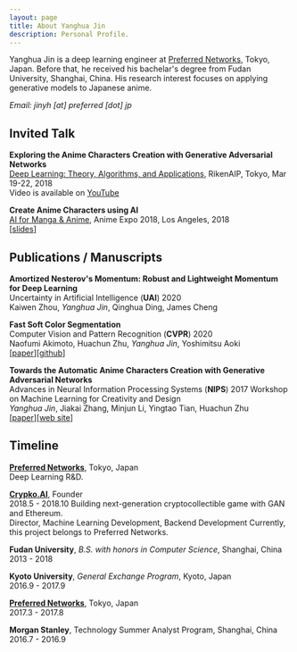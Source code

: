 ```yaml
---
layout: page
title: About Yanghua Jin
description: Personal Profile.
---
```

Yanghua Jin is a deep learning engineer at [Preferred Networks](https://www.preferred-networks.jp), Tokyo, Japan. Before that, he received his bachelar's degree from Fudan University, Shanghai, China.
His research interest focuses on applying generative models to Japanese anime.

*Email: jinyh [at] preferred [dot] jp*

## Invited Talk
**Exploring the Anime Characters Creation with Generative Adversarial Networks**  
[Deep Learning: Theory, Algorithms, and Applications](http://www.ms.k.u-tokyo.ac.jp/TDLW2018/), RikenAIP, Tokyo, Mar 19-22, 2018  
Video is available on [YouTube](https://www.youtube.com/watch?v=UDT_2lHv8o8)
 

**Create Anime Characters using AI**  
[AI for Manga & Anime](https://research.mangaki.fr/2018/07/15/ai-for-manga-and-anime/), Anime Expo 2018, Los Angeles, 2018  
[[slides](https://drive.google.com/file/d/145_X2q0dvZ5v97SeMmXLSsX-P-7mYlac/view?usp=sharing)]


## Publications / Manuscripts 
**Amortized Nesterov's Momentum: Robust and Lightweight Momentum for Deep Learning**  
Uncertainty in Artificial Intelligence (**UAI**) 2020  
Kaiwen Zhou, *Yanghua Jin*, Qinghua Ding, James Cheng  

**Fast Soft Color Segmentation**  
Computer Vision and Pattern Recognition (**CVPR**) 2020  
Naofumi Akimoto, Huachun Zhu, *Yanghua Jin*, Yoshimitsu Aoki  
[[paper](https://arxiv.org/abs/2004.08096)][[github](https://github.com/pfnet-research/FSCS)]

**Towards the Automatic Anime Characters Creation with Generative Adversarial Networks**    
Advances in Neural Information Processing Systems (**NIPS**) 2017 Workshop on Machine Learning for Creativity and Design   
*Yanghua Jin*, Jiakai Zhang, Minjun Li, Yingtao Tian, Huachun Zhu   
[[paper](https://arxiv.org/abs/1708.05509)][[web site](http://make.girls.moe/)]



## Timeline
**[Preferred Networks](https://www.preferred-networks.jp/en)**, Tokyo, Japan   
Deep Learning R&D.

**[Crypko.AI](http://crypko.ai/)**, Founder   
2018.5 - 2018.10
Building next-generation cryptocollectible game with GAN and Ethereum.   
Director, Machine Learning Development, Backend Development
Currently, this project belongs to Preferred Networks.

**Fudan University**, *B.S. with honors in Computer Science*, Shanghai, China    
2013 - 2018   

**Kyoto University**, *General Exchange Program*, Kyoto, Japan   
2016.9 - 2017.9    

**[Preferred Networks](https://www.preferred-networks.jp/en)**, Tokyo, Japan   
2017.3 - 2017.8   

**Morgan Stanley**, Technology Summer Analyst Program, Shanghai, China    
2016.7 - 2016.9    

